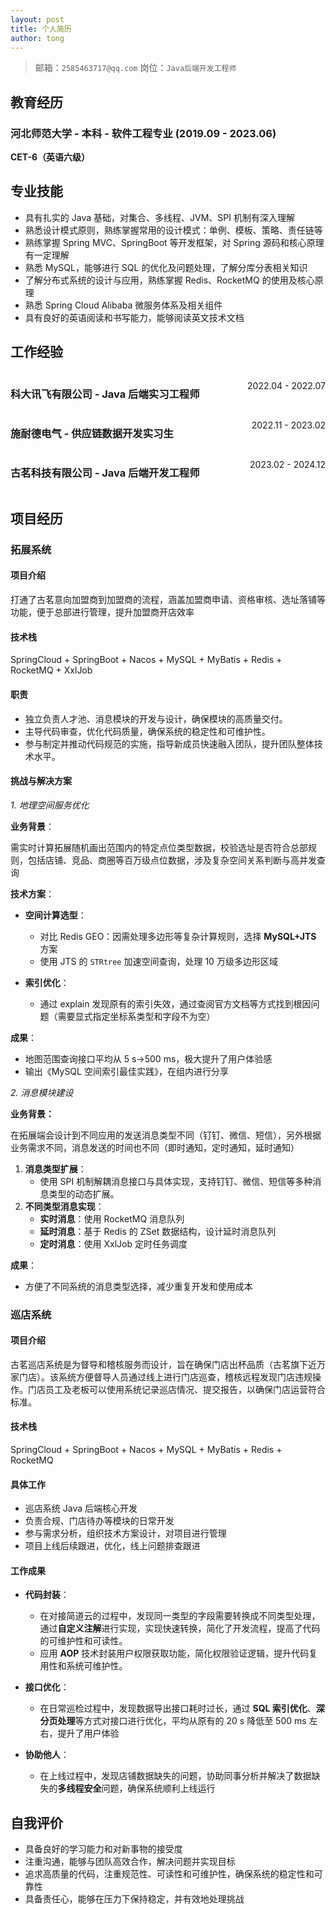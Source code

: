 ```yaml
---
layout: post
title: 个人简历
author: tong
---
```



>  邮箱：`2585463717@qq.com`       岗位：`Java后端开发工程师`

## 教育经历

### 河北师范大学 - 本科 - 软件工程专业   (2019.09 - 2023.06)
**CET-6（英语六级）**
## 专业技能

- 具有扎实的 Java 基础，对集合、多线程、JVM、SPI 机制有深入理解
- 熟悉设计模式原则，熟练掌握常用的设计模式：单例、模板、策略、责任链等
- 熟练掌握 Spring MVC、SpringBoot 等开发框架，对 Spring 源码和核心原理有一定理解
- 熟悉 MySQL，能够进行 SQL 的优化及问题处理，了解分库分表相关知识
- 了解分布式系统的设计与应用，熟练掌握 Redis、RocketMQ 的使用及核心原理
- 熟悉 Spring Cloud Alibaba 微服务体系及相关组件
- 具有良好的英语阅读和书写能力，能够阅读英文技术文档

## 工作经验

<div style="display: flex; justify-content: space-between;">
    <h3>科大讯飞有限公司 - Java 后端实习工程师</h3> <p style="text-align: right">2022.04 - 2022.07</p>
</div>
<div style="display: flex; justify-content: space-between;">
    <h3>施耐德电气 - 供应链数据开发实习生</h3> <p style="text-align: right">2022.11 - 2023.02</p>
</div>
<div style="display: flex; justify-content: space-between; ">
    <h3>古茗科技有限公司 - Java 后端开发工程师</h3> <p style="text-align: right">2023.02 - 2024.12</p>
</div>

## 项目经历

### 拓展系统

#### 项目介绍

打通了古茗意向加盟商到加盟商的流程，涵盖加盟商申请、资格审核、选址落铺等功能，便于总部进行管理，提升加盟商开店效率
#### 技术栈

SpringCloud + SpringBoot + Nacos + MySQL + MyBatis +  Redis + RocketMQ + XxlJob

#### 职责

- 独立负责人才池、消息模块的开发与设计，确保模块的高质量交付。
- 主导代码审查，优化代码质量，确保系统的稳定性和可维护性。
- 参与制定并推动代码规范的实施，指导新成员快速融入团队，提升团队整体技术水平。

#### 挑战与解决方案

*1. 地理空间服务优化*

**业务背景**：  

需实时计算拓展随机画出范围内的特定点位类型数据，校验选址是否符合总部规则，包括店铺、竞品、商圈等百万级点位数据，涉及复杂空间关系判断与高并发查询

**技术方案**：  

- **空间计算选型**：
    - 对比 Redis GEO：因需处理多边形等复杂计算规则，选择 **MySQL+JTS** 方案
    - 使用 JTS 的 `STRtree` 加速空间查询，处理 10 万级多边形区域
- **索引优化**：

    - 通过 explain 发现原有的索引失效，通过查阅官方文档等方式找到根因问题（需要显式指定坐标系类型和字段不为空）

**成果**：

- 地图范围查询接口平均从 5 s→500 ms，极大提升了用户体验感
- 输出《MySQL 空间索引最佳实践》，在组内进行分享

*2. 消息模块建设*

**业务背景：**

在拓展端会设计到不同应用的发送消息类型不同（钉钉、微信、短信），另外根据业务需求不同，消息发送的时间也不同（即时通知，定时通知，延时通知）

1. **消息类型扩展**：
    - 使用 SPI 机制解耦消息接口与具体实现，支持钉钉、微信、短信等多种消息类型的动态扩展。
2. **不同类型消息实现**：
	- **实时消息**：使用 RocketMQ 消息队列
	- **延时消息**：基于 Redis 的 ZSet 数据结构，设计延时消息队列
	- **定时消息**：使用 XxlJob 定时任务调度

**成果**：

- 方便了不同系统的消息类型选择，减少重复开发和使用成本

### 巡店系统

#### 项目介绍 

古茗巡店系统是为督导和稽核服务而设计，旨在确保门店出杯品质（古茗旗下近万家门店）。该系统方便督导人员通过线上进行门店巡查，稽核远程发现门店违规操作。门店员工及老板可以使用系统记录巡店情况、提交报告，以确保门店运营符合标准。

#### 技术栈

SpringCloud + SpringBoot + Nacos + MySQL + MyBatis +  Redis + RocketMQ

#### 具体工作

- 巡店系统 Java 后端核心开发
- 负责合规、门店待办等模块的日常开发
- 参与需求分析，组织技术方案设计，对项目进行管理
- 项目上线后续跟进，优化，线上问题排查跟进

#### 工作成果

- **代码封装**：
	- 在对接简道云的过程中，发现同一类型的字段需要转换成不同类型处理，通过**自定义注解**进行实现，实现快速转换，简化了开发流程，提高了代码的可维护性和可读性。
	- 应用 **AOP** 技术封装用户权限获取功能，简化权限验证逻辑，提升代码复用性和系统可维护性。
- **接口优化**：
	- 在日常巡检过程中，发现数据导出接口耗时过长，通过 **SQL 索引优化**、**深分页处理**等方式对接口进行优化，平均从原有的 20 s 降低至 500 ms 左右，提升了用户体验

- **协助他人**：
	- 在上线过程中，发现店铺数据缺失的问题，协助同事分析并解决了数据缺失的**多线程安全**问题，确保系统顺利上线运行

## 自我评价

- 具备良好的学习能力和对新事物的接受度
- 注重沟通，能够与团队高效合作，解决问题并实现目标
- 追求高质量的代码，注重规范性、可读性和可维护性，确保系统的稳定性和可靠性
- 具备责任心，能够在压力下保持稳定，并有效地处理挑战